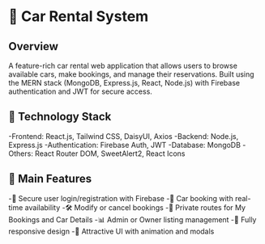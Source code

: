 # 🚗 Car Rental System

## Overview 
A feature-rich car rental web application that allows users to browse available cars, make bookings, and manage their reservations. Built using the MERN stack (MongoDB, Express.js, React, Node.js) with Firebase authentication and JWT for secure access.

## 🚀 Technology Stack 
-Frontend: React.js, Tailwind CSS, DaisyUI, Axios
-Backend: Node.js, Express.js
-Authentication: Firebase Auth, JWT
-Database: MongoDB
-Others: React Router DOM, SweetAlert2, React Icons

## 🌟 Main Features 
-🔐 Secure user login/registration with Firebase
-📅 Car booking with real-time availability
-🛠 Modify or cancel bookings
-📄 Private routes for My Bookings and Car Details
-📊 Admin or Owner listing management
-📱 Fully responsive design
-🎨 Attractive UI with animation and modals

